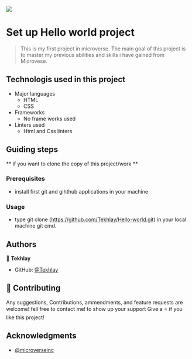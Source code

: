 ![](https://img.shields.io/badge/Microverse-blueviolet)

# Set up Hello world project

> This is my first project in microverse. The main goal of this project is to master my previous abilities and skills i have gained from Microvese.

## Technologis used in this project

- Major languages
  - HTML
  - CSS
- Frameworks
  - No frame works used
- Linters used
  - Html and Css linters

## Guiding steps

** if you want to clone the copy of this project/work **

### Prerequisites

- install first git and gihthub applications in your machine

### Usage

- type git clone (https://github.com/Tekhlay/Hello-world.git) in your local machine git cmd.

## Authors

👤 **Tekhlay**

- GitHub: [@Tekhlay](https://github.com/Tekhlay)

## 🤝 Contributing

Any suggestions, Contributions, ammendments, and feature requests are welcome! fell free to contact me!
to show up your support Give a ⭐️ if you like this project!

## Acknowledgments

- [@microverseinc](https://github.com/microverseinc)
